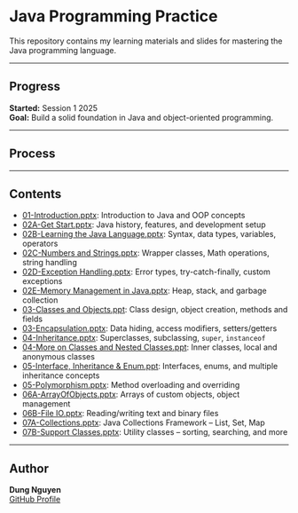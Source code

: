 # Java Programming Practice

This repository contains my learning materials and slides for mastering the Java programming language.

---

## Progress

**Started:** Session 1 2025  
**Goal:** Build a solid foundation in Java and object-oriented programming.

---
## Process


---
## Contents

- [01-Introduction.pptx](Content/01-Introduction.pptx): Introduction to Java and OOP concepts  
- [02A-Get Start.pptx](Content/02A-Get%20Start.pptx): Java history, features, and development setup  
- [02B-Learning the Java Language.pptx](Content/02B-Learning%20the%20Java%20Language.pptx): Syntax, data types, variables, operators  
- [02C-Numbers and Strings.pptx](Content/02C-Numbers%20and%20Strings.pptx): Wrapper classes, Math operations, string handling  
- [02D-Exception Handling.pptx](Content/02D-Exception%20Handling.pptx): Error types, try-catch-finally, custom exceptions  
- [02E-Memory Management in Java.pptx](Content/02E-Memory%20Management%20in%20Java.pptx): Heap, stack, and garbage collection  
- [03-Classes and Objects.ppt](Content/03-Classes%20and%20Objects.ppt): Class design, object creation, methods and fields  
- [03-Encapsulation.pptx](Content/03-Encapsulation.pptx): Data hiding, access modifiers, setters/getters  
- [04-Inheritance.pptx](Content/04-Inheritance.pptx): Superclasses, subclassing, `super`, `instanceof`  
- [04-More on Classes and Nested Classes.ppt](Content/04-More%20on%20Classes%20and%20Nested%20Classes.ppt): Inner classes, local and anonymous classes  
- [05-Interface, Inheritance & Enum.ppt](Content/05-Interface,%20Inheritance%20&%20Enum.ppt): Interfaces, enums, and multiple inheritance concepts  
- [05-Polymorphism.pptx](Content/05-Polymorphism.pptx): Method overloading and overriding  
- [06A-ArrayOfObjects.pptx](Content/06A-ArrayOfObjects.pptx): Arrays of custom objects, object management  
- [06B-File IO.pptx](Content/06B-File%20IO.pptx): Reading/writing text and binary files  
- [07A-Collections.pptx](Content/07A-Collections.pptx): Java Collections Framework – List, Set, Map  
- [07B-Support Classes.pptx](Content/07B-Support%20Classes.pptx): Utility classes – sorting, searching, and more


---

## Author

**Dung Nguyen**  
[GitHub Profile](https://github.com/your-username)
